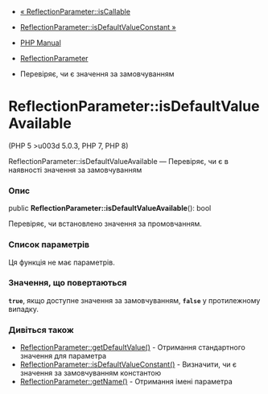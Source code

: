 - [«
ReflectionParameter::isCallable](reflectionparameter.iscallable.md)
- [ReflectionParameter::isDefaultValueConstant
»](reflectionparameter.isdefaultvalueconstant.md)

- [PHP Manual](index.md)
- [ReflectionParameter](class.reflectionparameter.md)
- Перевіряє, чи є значення за замовчуванням

# ReflectionParameter::isDefaultValueAvailable

(PHP 5 \>u003d 5.0.3, PHP 7, PHP 8)

ReflectionParameter::isDefaultValueAvailable — Перевіряє, чи є в наявності
значення за замовчуванням

### Опис

public **ReflectionParameter::isDefaultValueAvailable**(): bool

Перевіряє, чи встановлено значення за промовчанням.

### Список параметрів

Ця функція не має параметрів.

### Значення, що повертаються

**`true`**, якщо доступне значення за замовчуванням, **`false`** у протилежному
випадку.

### Дивіться також

- [ReflectionParameter::getDefaultValue()](reflectionparameter.getdefaultvalue.md) -
Отримання стандартного значення для параметра
- [ReflectionParameter::isDefaultValueConstant()](reflectionparameter.isdefaultvalueconstant.md) -
Визначити, чи є значення за замовчуванням константою
- [ReflectionParameter::getName()](reflectionparameter.getname.md) -
Отримання імені параметра
